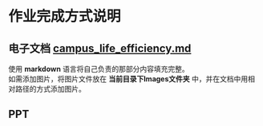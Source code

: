 # 作业完成方式说明



## 电子文档 [campus_life_efficiency.md](./campus_life_efficiency.md)
使用 __markdown__ 语言将自己负责的那部分内容填充完整。<br>
如需添加图片，将图片文件放在 __当前目录下Images文件夹__ 中，并在文档中用相对路径的方式添加图片。

## PPT